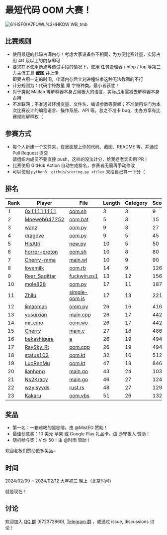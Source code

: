 # 最短代码 OOM 大赛！

![61HSF0(A7FUWL%2HHKQW WB_tmb](https://github.com/InvoluteHell/OutOfMemory/assets/18511905/23ea5fb8-291a-4496-be78-c6f52508bc97)


## 比赛规则

- 使用最短的代码占满内存！考虑大家设备各不相同，为方便比赛计量，实际占用 4G 及以上的内存即可
- 要求在不使用断点等调试手段的情况下，使用 任务管理器 / htop / top 等第三方主流工具 **截图** 并上传  
  即要占用一定的时间，申请内存后立刻进程结束这种无法截图的不行
- 计分规则为：代码字符数量 乘 字符种类。最小者获胜！
- 对于类似 Matlab 等解释器本身占用极大的语言，实际占用需减去解释器本身占用
- 不准联网；不准通过环境变量、文件名、编译参数等耍赖；不准使用专门为本次比赛设计的编程语言、操作系统、API 等。总之不准卡 bug，主办方享有比赛规则解释权（
 
## 参赛方式

- 每个人新建一个文件夹，在里面放上你的代码、截图、README 等，并通过 Pull Request 提交  
  请组织内成员不要直接 push，这样的没法计分，给我老老实实用 PR！
- 比赛使用 GitHub Action 自动生成排名，参赛者无需再手动修改
- 可以使用 `python3 .github/scoring.py <file>` 来给自己算一下分（

## 排名

<!-- begin of RANKING -->
| Rank | Player | File | Length | Category | Score |
| ---- | ------ | ---- | ------ | -------- | ----- |
| 1 | [0x11111111](0x11111111) | [oom.sh](0x11111111/oom.sh) | 3 | 3 | 9 |
| 2 | [Moeweb647252](Moeweb647252) | [oom.bat](Moeweb647252/oom.bat) | 5 | 3 | 15 |
| 3 | [wanz](wanz) | [oom.py](wanz/oom.py) | 9 | 3 | 27 |
| 4 | [dragove](dragove) | [oom.py](dragove/oom.py) | 9 | 5 | 45 |
| 5 | [HisAtri](HisAtri) | [new.py](HisAtri/new.py) | 10 | 5 | 50 |
| 6 | [horror-proton](horror-proton) | [oom.sh](horror-proton/oom.sh) | 10 | 8 | 80 |
| 7 | [Cherry-mma](Cherry-mma) | [main.wl](Cherry-mma/main.wl) | 10 | 9 | 90 |
| 8 | [lovemilk](lovemilk) | [oom.rb](lovemilk/oom.rb) | 14 | 9 | 126 |
| 9 | [Rear_Sagittar](Rear_Sagittar) | [fuckwin.ps1](Rear_Sagittar/fuckwin.ps1) | 13 | 12 | 156 |
| 10 | [mole828](mole828) | [oom.py](mole828/oom.py) | 17 | 11 | 187 |
| 11 | [Zhilu](Zhilu) | [simple-oom.js](Zhilu/simple-oom.js) | 17 | 13 | 221 |
| 12 | [limaomao](limaomao) | [omm.py](limaomao/omm.py) | 26 | 16 | 416 |
| 13 | [yusuixian](yusuixian) | [main.cpp](yusuixian/main.cpp) | 26 | 17 | 442 |
| 14 | [mr_cino](mr_cino) | [oom.wo](mr_cino/oom.wo) | 26 | 17 | 442 |
| 15 | [Cherry](Cherry) | [main.c](Cherry/main.c) | 27 | 18 | 486 |
| 16 | [bakashigure](bakashigure) | [a](bakashigure/a) | 26 | 19 | 494 |
| 17 | [RaySky_Rt](RaySky_Rt) | [oom.cpp](RaySky_Rt/oom.cpp) | 26 | 19 | 494 |
| 18 | [status102](status102) | [oom.kt](status102/oom.kt) | 32 | 16 | 512 |
| 19 | [LuoRenMu](LuoRenMu) | [oom.kt](LuoRenMu/oom.kt) | 47 | 18 | 846 |
| 20 | [lianhong](lianhong) | [main.go](lianhong/main.go) | 43 | 24 | 1032 |
| 21 | [Ns2Kracy](Ns2Kracy) | [main.go](Ns2Kracy/main.go) | 46 | 27 | 1242 |
| 22 | [wzyisyyds](wzyisyyds) | [rust.rs](wzyisyyds/rust.rs) | 48 | 27 | 1296 |
| 23 | [Kakaru](Kakaru) | [oom.vbs](Kakaru/oom.vbs) | 51 | 26 | 1326 |
<!-- end of RANKING -->

## 奖品

- 第一名：一箱难喝的黑咖啡。由 @MistEO 赞助！
- 最佳创意奖：10 美元 苹果 或 Google Play 礼品卡。由 @守夜人 赞助！
- 随机参与奖：V 你 50！由 @时雨 赞助！

欢迎老板们赞助更多奖品~

## 时间

2024/02/09 ~ 2024/02/12 大年初三 晚上（北京时间）

就是现在！

## 讨论

欢迎加入 [QQ 群](https://jq.qq.com/?_wv=1027&k=8aBWumWU) (672372860), [Telegram 群](https://t.me/+NjDljiDRrpI4NTU1) ，或通过 issue, discussions 讨论！
